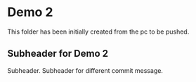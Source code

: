 # Demo 2

This folder has been initially created from the pc to be pushed.

## Subheader for Demo 2

Subheader.
Subheader for different commit message.